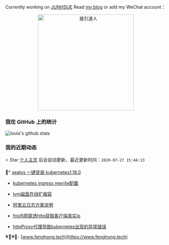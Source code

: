 Currently working on [JUNHSUE](https://www.junhsue.com/) Read [my blog](https://www.fenghong.tech/) or add my WeChat  account：
<div align="center">
  <p>
    
  <img src="https://www.fenghong.tech/images/images/wechat-qrcode.png" width="300" alt="接引道人" />

  </p>
</div>

### 我在 GitHub 上的统计

![louis's github stats](https://github-readme-stats.vercel.app/api?username=oldthreefeng&show_icons=true&hide_border=false)

<!--events start -->

### 我的近期动态

⭐️ Star [个人主页](https://github.com/oldthreefeng/oldthreefeng) 后会自动更新，最近更新时间：`2020-07-27 15:44:13`

📝*  [sealos 一键安装 kubernetes1.18.0](https://www.fenghong.tech/blog/kubernetes/sealos-install/)

 
*  [kubernetes ingress rewrite配置](https://www.fenghong.tech/blog/kubernetes/kubernetes-ingress-rewrite/)

 
*  [lvm磁盘在线扩缩容](https://www.fenghong.tech/blog/ops/lvm-reduce-extend/)

 
*  [阿里云日志方案说明](https://www.fenghong.tech/blog/ops/log-for-aliyun/)

 
*  [frp内网穿透http获取客户端真实ip](https://www.fenghong.tech/blog/ops/frp-get-realip/)

 
*  [httpProxy代理导致kubernetes出现的异常错误](https://www.fenghong.tech/blog/kubernetes/kubernetes-error-proxy/)

 


<!--events end -->

 💗🌙💗🌙- [www.fenghong.tech](https://www.fenghong.tech)
